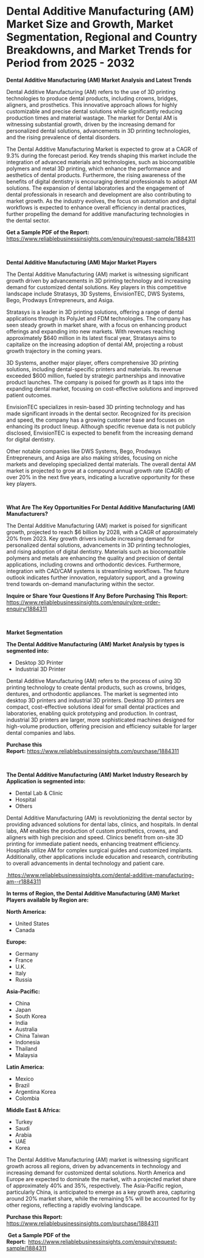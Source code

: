 <p><h1>Dental Additive Manufacturing (AM) Market Size and Growth, Market Segmentation, Regional and Country Breakdowns, and Market Trends for Period from 2025 -  2032</h1></p><p><strong>Dental Additive Manufacturing (AM) Market Analysis and Latest Trends</strong></p>
<p><p>Dental Additive Manufacturing (AM) refers to the use of 3D printing technologies to produce dental products, including crowns, bridges, aligners, and prosthetics. This innovative approach allows for highly customizable and precise dental solutions while significantly reducing production times and material wastage. The market for Dental AM is witnessing substantial growth, driven by the increasing demand for personalized dental solutions, advancements in 3D printing technologies, and the rising prevalence of dental disorders.</p><p>The Dental Additive Manufacturing Market is expected to grow at a CAGR of 9.3% during the forecast period. Key trends shaping this market include the integration of advanced materials and technologies, such as biocompatible polymers and metal 3D printing, which enhance the performance and aesthetics of dental products. Furthermore, the rising awareness of the benefits of digital dentistry is encouraging dental professionals to adopt AM solutions. The expansion of dental laboratories and the engagement of dental professionals in research and development are also contributing to market growth. As the industry evolves, the focus on automation and digital workflows is expected to enhance overall efficiency in dental practices, further propelling the demand for additive manufacturing technologies in the dental sector.</p></p>
<p><strong>Get a Sample PDF of the Report:&nbsp;</strong> <a href="https://www.reliablebusinessinsights.com/enquiry/request-sample/1884311?utm_campaign=3547&utm_medium=2&utm_source=Github&utm_content=ia&utm_term=12042025&utm_id=dental-additive-manufacturing-am">https://www.reliablebusinessinsights.com/enquiry/request-sample/1884311</a></p>
<p>&nbsp;</p>
<p><strong>Dental Additive Manufacturing (AM) Major Market Players</strong></p>
<p><p>The Dental Additive Manufacturing (AM) market is witnessing significant growth driven by advancements in 3D printing technology and increasing demand for customized dental solutions. Key players in this competitive landscape include Stratasys, 3D Systems, EnvisionTEC, DWS Systems, Bego, Prodways Entrepreneurs, and Asiga.</p><p>Stratasys is a leader in 3D printing solutions, offering a range of dental applications through its PolyJet and FDM technologies. The company has seen steady growth in market share, with a focus on enhancing product offerings and expanding into new markets. With revenues reaching approximately $640 million in its latest fiscal year, Stratasys aims to capitalize on the increasing adoption of dental AM, projecting a robust growth trajectory in the coming years.</p><p>3D Systems, another major player, offers comprehensive 3D printing solutions, including dental-specific printers and materials. Its revenue exceeded $600 million, fueled by strategic partnerships and innovative product launches. The company is poised for growth as it taps into the expanding dental market, focusing on cost-effective solutions and improved patient outcomes.</p><p>EnvisionTEC specializes in resin-based 3D printing technology and has made significant inroads in the dental sector. Recognized for its precision and speed, the company has a growing customer base and focuses on enhancing its product lineup. Although specific revenue data is not publicly disclosed, EnvisionTEC is expected to benefit from the increasing demand for digital dentistry.</p><p>Other notable companies like DWS Systems, Bego, Prodways Entrepreneurs, and Asiga are also making strides, focusing on niche markets and developing specialized dental materials. The overall dental AM market is projected to grow at a compound annual growth rate (CAGR) of over 20% in the next five years, indicating a lucrative opportunity for these key players.</p></p>
<p>&nbsp;</p>
<p><strong>What Are The Key Opportunities For Dental Additive Manufacturing (AM) Manufacturers?</strong></p>
<p><p>The Dental Additive Manufacturing (AM) market is poised for significant growth, projected to reach $6 billion by 2028, with a CAGR of approximately 20% from 2023. Key growth drivers include increasing demand for personalized dental solutions, advancements in 3D printing technologies, and rising adoption of digital dentistry. Materials such as biocompatible polymers and metals are enhancing the quality and precision of dental applications, including crowns and orthodontic devices. Furthermore, integration with CAD/CAM systems is streamlining workflows. The future outlook indicates further innovation, regulatory support, and a growing trend towards on-demand manufacturing within the sector.</p></p>
<p><strong>Inquire or Share Your Questions If Any Before Purchasing This Report:</strong> <a href="https://www.reliablebusinessinsights.com/enquiry/pre-order-enquiry/1884311?utm_campaign=3547&utm_medium=2&utm_source=Github&utm_content=ia&utm_term=12042025&utm_id=dental-additive-manufacturing-am">https://www.reliablebusinessinsights.com/enquiry/pre-order-enquiry/1884311</a></p>
<p>&nbsp;</p>
<p><strong>Market Segmentation</strong></p>
<p><strong>The Dental Additive Manufacturing (AM) Market Analysis by types is segmented into:</strong></p>
<p><ul><li>Desktop 3D Printer</li><li>Industrial 3D Printer</li></ul></p>
<p><p>Dental Additive Manufacturing (AM) refers to the process of using 3D printing technology to create dental products, such as crowns, bridges, dentures, and orthodontic appliances. The market is segmented into desktop 3D printers and industrial 3D printers. Desktop 3D printers are compact, cost-effective solutions ideal for small dental practices and laboratories, enabling quick prototyping and production. In contrast, industrial 3D printers are larger, more sophisticated machines designed for high-volume production, offering precision and efficiency suitable for larger dental companies and labs.</p></p>
<p><strong>Purchase this Report:&nbsp;</strong><a href="https://www.reliablebusinessinsights.com/purchase/1884311?utm_campaign=3547&utm_medium=2&utm_source=Github&utm_content=ia&utm_term=12042025&utm_id=dental-additive-manufacturing-am">https://www.reliablebusinessinsights.com/purchase/1884311</a></p>
<p>&nbsp;</p>
<p><strong>The Dental Additive Manufacturing (AM) Market Industry Research by Application is segmented into:</strong></p>
<p><ul><li>Dental Lab & Clinic</li><li>Hospital</li><li>Others</li></ul></p>
<p><p>Dental Additive Manufacturing (AM) is revolutionizing the dental sector by providing advanced solutions for dental labs, clinics, and hospitals. In dental labs, AM enables the production of custom prosthetics, crowns, and aligners with high precision and speed. Clinics benefit from on-site 3D printing for immediate patient needs, enhancing treatment efficiency. Hospitals utilize AM for complex surgical guides and customized implants. Additionally, other applications include education and research, contributing to overall advancements in dental technology and patient care.</p></p>
<p><a href="https://www.reliablebusinessinsights.com/dental-additive-manufacturing-am--r1884311?utm_campaign=3547&utm_medium=2&utm_source=Github&utm_content=ia&utm_term=12042025&utm_id=dental-additive-manufacturing-am">&nbsp;https://www.reliablebusinessinsights.com/dental-additive-manufacturing-am--r1884311</a></p>
<p><strong>In terms of Region, the Dental Additive Manufacturing (AM) Market Players available by Region are:</strong></p>
<p>
    <p> <strong> North America: </strong>
        <ul>
            <li>United States</li>
            <li>Canada</li>
        </ul>
        </p> 
    <p> <strong> Europe: </strong>
        <ul>
            <li>Germany</li>
            <li>France</li>
            <li>U.K.</li>
            <li>Italy</li>
            <li>Russia</li>
        </ul>
        </p> 
    <p> <strong> Asia-Pacific: </strong>
        <ul>
            <li>China</li>
            <li>Japan</li>
            <li>South Korea</li>
            <li>India</li>
            <li>Australia</li>
            <li>China Taiwan</li>
            <li>Indonesia</li>
            <li>Thailand</li>
            <li>Malaysia</li>
        </ul>
        </p> 
    <p> <strong> Latin America: </strong>
        <ul>
            <li>Mexico</li>
            <li>Brazil</li>
            <li>Argentina Korea</li>
            <li>Colombia</li>
        </ul>
        </p> 
    <p> <strong> Middle East & Africa: </strong>
        <ul>
            <li>Turkey</li>
            <li>Saudi</li>
            <li>Arabia</li>
            <li>UAE</li>
            <li>Korea</li>
        </ul>
    </p>
    </p>
<p><p>The Dental Additive Manufacturing (AM) market is witnessing significant growth across all regions, driven by advancements in technology and increasing demand for customized dental solutions. North America and Europe are expected to dominate the market, with a projected market share of approximately 40% and 35%, respectively. The Asia-Pacific region, particularly China, is anticipated to emerge as a key growth area, capturing around 20% market share, while the remaining 5% will be accounted for by other regions, reflecting a rapidly evolving landscape.</p></p>
<p><strong>Purchase this Report: </strong><a href="https://www.reliablebusinessinsights.com/purchase/1884311?utm_campaign=3547&utm_medium=2&utm_source=Github&utm_content=ia&utm_term=12042025&utm_id=dental-additive-manufacturing-am">https://www.reliablebusinessinsights.com/purchase/1884311</a></p>
<p>&nbsp;<strong>Get a Sample PDF of the Report:&nbsp;&nbsp;</strong><a href="https://www.reliablebusinessinsights.com/enquiry/request-sample/1884311?utm_campaign=3547&utm_medium=2&utm_source=Github&utm_content=ia&utm_term=12042025&utm_id=dental-additive-manufacturing-am">https://www.reliablebusinessinsights.com/enquiry/request-sample/1884311</a></p>
<p><strong></strong></p>
<p><p></p><p></p><p></p></p>